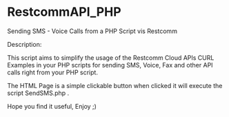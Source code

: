 # RestcommAPI_PHP
Sending SMS - Voice Calls from a PHP Script vis Restcomm 

Description: 

This script aims to simplify the usage of the Restcomm Cloud APIs CURL Examples in your PHP scripts for sending SMS, Voice, Fax and other API calls
right from your PHP script.

The HTML Page is a simple clickable button when clicked it will execute the script SendSMS.php .


Hope you find it useful, Enjoy ;)
